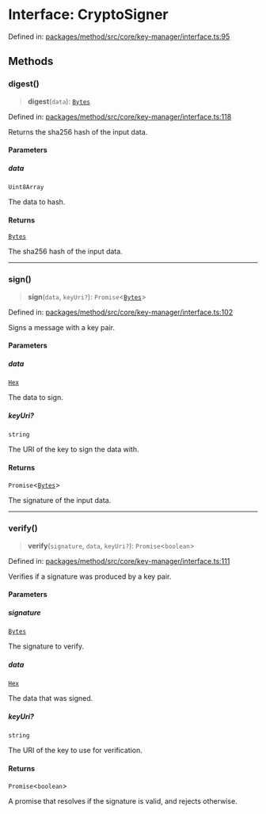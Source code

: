 # Interface: CryptoSigner

Defined in: [packages/method/src/core/key-manager/interface.ts:95](https://github.com/dcdpr/did-btcr2-js/blob/c82bc5c69016e1146a0c52c6e6b21621f5abd6d4/packages/method/src/core/key-manager/interface.ts#L95)

## Methods

### digest()

> **digest**(`data`): [`Bytes`](../../common/type-aliases/Bytes.md)

Defined in: [packages/method/src/core/key-manager/interface.ts:118](https://github.com/dcdpr/did-btcr2-js/blob/c82bc5c69016e1146a0c52c6e6b21621f5abd6d4/packages/method/src/core/key-manager/interface.ts#L118)

Returns the sha256 hash of the input data.

#### Parameters

##### data

`Uint8Array`

The data to hash.

#### Returns

[`Bytes`](../../common/type-aliases/Bytes.md)

The sha256 hash of the input data.

***

### sign()

> **sign**(`data`, `keyUri?`): `Promise`&lt;[`Bytes`](../../common/type-aliases/Bytes.md)&gt;

Defined in: [packages/method/src/core/key-manager/interface.ts:102](https://github.com/dcdpr/did-btcr2-js/blob/c82bc5c69016e1146a0c52c6e6b21621f5abd6d4/packages/method/src/core/key-manager/interface.ts#L102)

Signs a message with a key pair.

#### Parameters

##### data

[`Hex`](../../common/type-aliases/Hex.md)

The data to sign.

##### keyUri?

`string`

The URI of the key to sign the data with.

#### Returns

`Promise`&lt;[`Bytes`](../../common/type-aliases/Bytes.md)&gt;

The signature of the input data.

***

### verify()

> **verify**(`signature`, `data`, `keyUri?`): `Promise`&lt;`boolean`&gt;

Defined in: [packages/method/src/core/key-manager/interface.ts:111](https://github.com/dcdpr/did-btcr2-js/blob/c82bc5c69016e1146a0c52c6e6b21621f5abd6d4/packages/method/src/core/key-manager/interface.ts#L111)

Verifies if a signature was produced by a key pair.

#### Parameters

##### signature

[`Bytes`](../../common/type-aliases/Bytes.md)

The signature to verify.

##### data

[`Hex`](../../common/type-aliases/Hex.md)

The data that was signed.

##### keyUri?

`string`

The URI of the key to use for verification.

#### Returns

`Promise`&lt;`boolean`&gt;

A promise that resolves if the signature is valid, and rejects otherwise.

